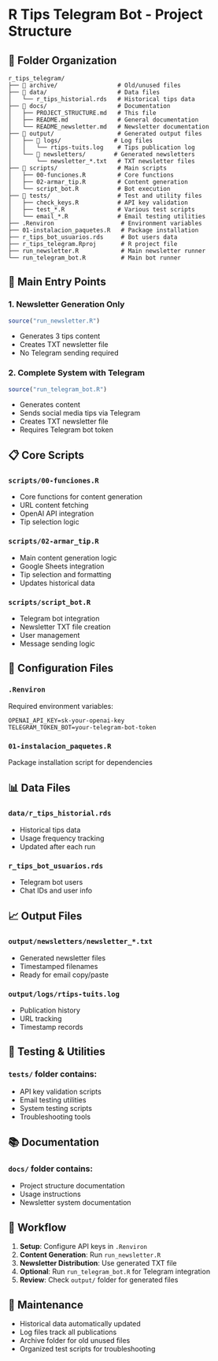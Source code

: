 # R Tips Telegram Bot - Project Structure

## 📁 Folder Organization

```
r_tips_telegram/
├── 📁 archive/                 # Old/unused files
├── 📁 data/                    # Data files
│   └── r_tips_historial.rds   # Historical tips data
├── 📁 docs/                    # Documentation
│   ├── PROJECT_STRUCTURE.md   # This file
│   ├── README.md              # General documentation
│   └── README_newsletter.md   # Newsletter documentation
├── 📁 output/                  # Generated output files
│   ├── 📁 logs/               # Log files
│   │   └── rtips-tuits.log    # Tips publication log
│   └── 📁 newsletters/        # Generated newsletters
│       └── newsletter_*.txt   # TXT newsletter files
├── 📁 scripts/                 # Main scripts
│   ├── 00-funciones.R         # Core functions
│   ├── 02-armar_tip.R         # Content generation
│   └── script_bot.R           # Bot execution
├── 📁 tests/                   # Test and utility files
│   ├── check_keys.R           # API key validation
│   ├── test_*.R               # Various test scripts
│   └── email_*.R              # Email testing utilities
├── .Renviron                   # Environment variables
├── 01-instalacion_paquetes.R   # Package installation
├── r_tips_bot_usuarios.rds     # Bot users data
├── r_tips_telegram.Rproj       # R project file
├── run_newsletter.R            # Main newsletter runner
└── run_telegram_bot.R          # Main bot runner
```

## 🚀 Main Entry Points

### 1. Newsletter Generation Only
```r
source("run_newsletter.R")
```
- Generates 3 tips content
- Creates TXT newsletter file
- No Telegram sending required

### 2. Complete System with Telegram
```r
source("run_telegram_bot.R")
```
- Generates content
- Sends social media tips via Telegram
- Creates TXT newsletter file
- Requires Telegram bot token

## 📋 Core Scripts

### `scripts/00-funciones.R`
- Core functions for content generation
- URL content fetching
- OpenAI API integration
- Tip selection logic

### `scripts/02-armar_tip.R`
- Main content generation logic
- Google Sheets integration
- Tip selection and formatting
- Updates historical data

### `scripts/script_bot.R`
- Telegram bot integration
- Newsletter TXT file creation
- User management
- Message sending logic

## 🔧 Configuration Files

### `.Renviron`
Required environment variables:
```
OPENAI_API_KEY=sk-your-openai-key
TELEGRAM_TOKEN_BOT=your-telegram-bot-token
```

### `01-instalacion_paquetes.R`
Package installation script for dependencies

## 📊 Data Files

### `data/r_tips_historial.rds`
- Historical tips data
- Usage frequency tracking
- Updated after each run

### `r_tips_bot_usuarios.rds`
- Telegram bot users
- Chat IDs and user info

## 📈 Output Files

### `output/newsletters/newsletter_*.txt`
- Generated newsletter files
- Timestamped filenames
- Ready for email copy/paste

### `output/logs/rtips-tuits.log`
- Publication history
- URL tracking
- Timestamp records

## 🧪 Testing & Utilities

### `tests/` folder contains:
- API key validation scripts
- Email testing utilities
- System testing scripts
- Troubleshooting tools

## 📚 Documentation

### `docs/` folder contains:
- Project structure documentation
- Usage instructions
- Newsletter system documentation

## 🎯 Workflow

1. **Setup**: Configure API keys in `.Renviron`
2. **Content Generation**: Run `run_newsletter.R`
3. **Newsletter Distribution**: Use generated TXT file
4. **Optional**: Run `run_telegram_bot.R` for Telegram integration
5. **Review**: Check `output/` folder for generated files

## 🔄 Maintenance

- Historical data automatically updated
- Log files track all publications
- Archive folder for old unused files
- Organized test scripts for troubleshooting